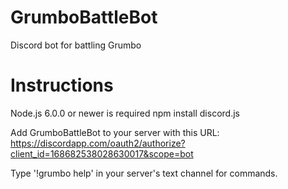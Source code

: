 # GrumboBattleBot
Discord bot for battling Grumbo

# Instructions
Node.js 6.0.0 or newer is required
npm install discord.js

Add GrumboBattleBot to your server with this URL:
https://discordapp.com/oauth2/authorize?client_id=168682538028630017&scope=bot

Type '!grumbo help' in your server's text channel for commands.

